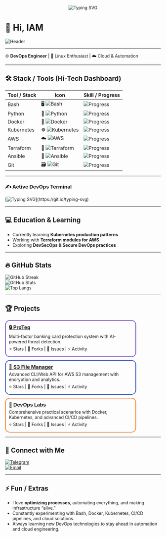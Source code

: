 <p align="center">
  <img src="https://readme-typing-svg.demolab.com?font=Fira+Code&weight=800&size=30&duration=4000&pause=1000&color=39FF14&center=true&vCenter=true&random=false&width=600&height=80&lines=Welcome+to+my+DevOps+Realm!;Innovating+with+Containers;Automating+the+Future;Cloud+Native+Wizard;Infrastructure+as+Code+Artist" alt="Typing SVG" />
</p>

# 👋 Hi, IAM
![Header](https://capsule-render.vercel.app/api?type=waving&rounded=true&color=gradient&height=220&section=header&text=Creator/Eversor&fontSize=60&fontAlignY=35&animation=fade&duration=30000&desc=DevOps%20Engineer%20%7C%20Cloud%20Architect%20%7C%20Automation%20Expert&descSize=20&descAlignY=55&backgroundColor=0d1117)


---

⚙️ **DevOps Engineer** | 🐧 Linux Enthusiast | ☁️ Cloud & Automation  

---

## 🛠️ Stack / Tools (Hi-Tech Dashboard)

| Tool / Stack      | Icon | Skill / Progress |
|------------------|------|----------------|
| Bash             | 🖥️ ![Bash](https://img.shields.io/badge/Bash-4EAA25?style=for-the-badge&logo=gnu-bash&logoColor=white) | ![Progress](https://progress-bar.dev/85/?color=00FFCC&style=flat-square) |
| Python           | 🐍 ![Python](https://img.shields.io/badge/Python-3776AB?style=for-the-badge&logo=python&logoColor=white) | ![Progress](https://progress-bar.dev/90/?color=3776AB&style=flat-square) |
| Docker           | 🐳 ![Docker](https://img.shields.io/badge/Docker-2496ED?style=for-the-badge&logo=docker&logoColor=white) | ![Progress](https://progress-bar.dev/95/?color=2496ED&style=flat-square) |
| Kubernetes       | ☸️ ![Kubernetes](https://img.shields.io/badge/Kubernetes-326CE5?style=for-the-badge&logo=kubernetes&logoColor=white) | ![Progress](https://progress-bar.dev/90/?color=326CE5&style=flat-square) |
| AWS              | ☁️ ![AWS](https://img.shields.io/badge/AWS-FF9900?style=for-the-badge&logo=amazon-aws&logoColor=white) | ![Progress](https://progress-bar.dev/80/?color=FF9900&style=flat-square) |
| Terraform        | 🔧 ![Terraform](https://img.shields.io/badge/Terraform-623CE4?style=for-the-badge&logo=terraform&logoColor=white) | ![Progress](https://progress-bar.dev/75/?color=623CE4&style=flat-square) |
| Ansible          | 🤖 ![Ansible](https://img.shields.io/badge/Ansible-EE0000?style=for-the-badge&logo=ansible&logoColor=white) | ![Progress](https://progress-bar.dev/70/?color=EE0000&style=flat-square) |
| Git              | 🗃️ ![Git](https://img.shields.io/badge/Git-F05032?style=for-the-badge&logo=git&logoColor=white) | ![Progress](https://progress-bar.dev/95/?color=F05032&style=flat-square) |

---

### ✍️ Active DevOps Terminal
[![Typing SVG](https://readme-typing-svg.demolab.com?font=Fira+Code&pause=1000&color=00F7FF&width=600&lines=Deploying+containers...;Monitoring+clusters...;Securing+cloud...)](https://git.io/typing-svg)

---

## 💻 Education & Learning
- Currently learning **Kubernetes production patterns**  
- Working with **Terraform modules for AWS**  
- Exploring **DevSecOps & Secure DevOps practices**  

---

## 🔥 GitHub Stats
![GitHub Streak](https://streak-stats.demolab.com/?user=Guido737&theme=dark&hide_border=true&width=400&height=180)  
![GitHub Stats](https://github-readme-stats.vercel.app/api?username=Guido737&show_icons=true&theme=dark&hide_border=true&width=400&height=180)  
![Top Langs](https://github-readme-stats.vercel.app/api/top-langs/?username=Guido737&layout=compact&theme=dark&hide_border=true&width=400&height=180)  

---

## 🏆 Projects

<div align="left">

<!-- ProTeq -->
<div style="border: 2px solid #6f42c1; border-radius: 15px; padding: 10px; margin-bottom: 10px; width: 400px;">
  <h3 style="margin: 0;"><a href="https://github.com/Guido737/ProTeq">🔒 ProTeq</a></h3>
  <p style="margin: 5px 0 0 0;">Multi-factor banking card protection system with AI-powered threat detection.</p>
  <p style="margin: 5px 0 0 0;">
    ⭐ Stars | 🍴 Forks | 🐛 Issues | ⚡ Activity
  </p>
</div>

<!-- S3 File Manager -->
<div style="border: 2px solid #1e40af; border-radius: 15px; padding: 10px; margin-bottom: 10px; width: 400px;">
  <h3 style="margin: 0;"><a href="https://github.com/Guido737/S3-File-Manager">📁 S3 File Manager</a></h3>
  <p style="margin: 5px 0 0 0;">Advanced CLI/Web API for AWS S3 management with encryption and analytics.</p>
  <p style="margin: 5px 0 0 0;">
    ⭐ Stars | 🍴 Forks | 🐛 Issues | ⚡ Activity
  </p>
</div>

<!-- DevOps Labs -->
<div style="border: 2px solid #f97316; border-radius: 15px; padding: 10px; margin-bottom: 10px; width: 400px;">
  <h3 style="margin: 0;"><a href="https://github.com/Guido737/DevOps-Labs">🧪 DevOps Labs</a></h3>
  <p style="margin: 5px 0 0 0;">Comprehensive practical scenarios with Docker, Kubernetes, and advanced CI/CD pipelines.</p>
  <p style="margin: 5px 0 0 0;">
    ⭐ Stars | 🍴 Forks | 🐛 Issues | ⚡ Activity
  </p>
</div>

</div>



---

## 🤝 Connect with Me
[![Telegram](https://img.shields.io/badge/Telegram-blue?logo=telegram&logoColor=white)](https://t.me/Creator/Eversor/Satus/Finis)  
[![Email](https://img.shields.io/badge/Email-red?logo=gmail&logoColor=white)](mailto:secretmarsel@gmail.com)  

---

## ⚡ Fun / Extras
- I love **optimizing processes**, automating everything, and making infrastructure “alive.”  
- Constantly experimenting with Bash, Docker, Kubernetes, CI/CD pipelines, and cloud solutions.  
- Always learning new DevOps technologies to stay ahead in automation and cloud engineering.


